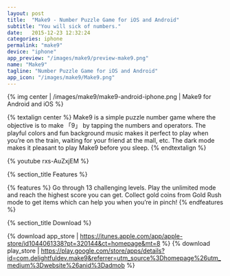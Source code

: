 ```yaml
---
layout: post
title:  "Make9 - Number Puzzle Game for iOS and Android"
subtitle: "You will sick of numbers."
date:   2015-12-23 12:32:24
categories: iphone
permalink: "make9"
device: "iphone"
app_preview: "/images/make9/preview-make9.png"
name: "Make9"
tagline: "Number Puzzle Game for iOS and Android"
app_icon: "/images/make9/Make9.png"
---
```




{% img center | /images/make9/make9-android-iphone.png | Make9 for Android and iOS %}

{% textalign center %}
Make9 is a simple puzzle number game where the objective is to make 「9」 by tapping the numbers and operators. The playful colors and fun background music makes it perfect to play when you’re on the train, waiting for your friend at the mall, etc. The dark mode makes it pleasant to play Make9 before you sleep.
{% endtextalign %}

{% youtube rxs-AuZxjEM %}

{% section_title Features %}

{% features %}
Go through 13 challenging levels.
Play the unlimited mode and reach the highest score you can get.
Collect gold coins from Gold Rush mode to get items which can help you when you’re in pinch!
{% endfeatures %}

{% section_title Download %}

{% download app_store | https://itunes.apple.com/app/apple-store/id1044061338?pt=320144&ct=homepage&mt=8 %}
{% download play_store | https://play.google.com/store/apps/details?id=com.delightfuldev.make9&referrer=utm_source%3Dhomepage%26utm_medium%3Dwebsite%26anid%3Dadmob %}
